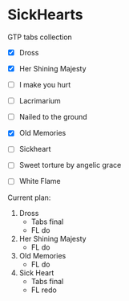 # SickHearts
GTP tabs collection

- [x] Dross
- [x] Her Shining Majesty
- [ ] I make you hurt
- [ ] Lacrimarium
- [ ] Nailed to the ground
- [x] Old Memories
- [ ] Sickheart
- [ ] Sweet torture by angelic grace
- [ ] White Flame


Current plan:
1. Dross
   - Tabs final
   - FL do
2. Her Shining Majesty
   - FL do
3. Old Memories
   - FL do
4. Sick Heart
   - Tabs final
   - FL redo

